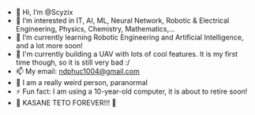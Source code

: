 - 👋 Hi, I’m @Scyzix
- 👀 I’m interested in IT, AI, ML, Neural Network, Robotic & Electrical Engineering, Physics, Chemistry, Mathematics,...
- 🌱 I’m currently learning Robotic Engineering and Artificial Intelligence, and a lot more soon!
- 🤖 I'm currently building a UAV with lots of cool features. It is my first time though, so it is still very bad :/
- 📫 My email: ndphuc1004@gmail.com
- 👾 I am a really weird person, paranormal
- ⚡ Fun fact: I am using a 10-year-old computer, it is about to retire soon!
- 💖 KASANE TETO FOREVER!!! 💖
